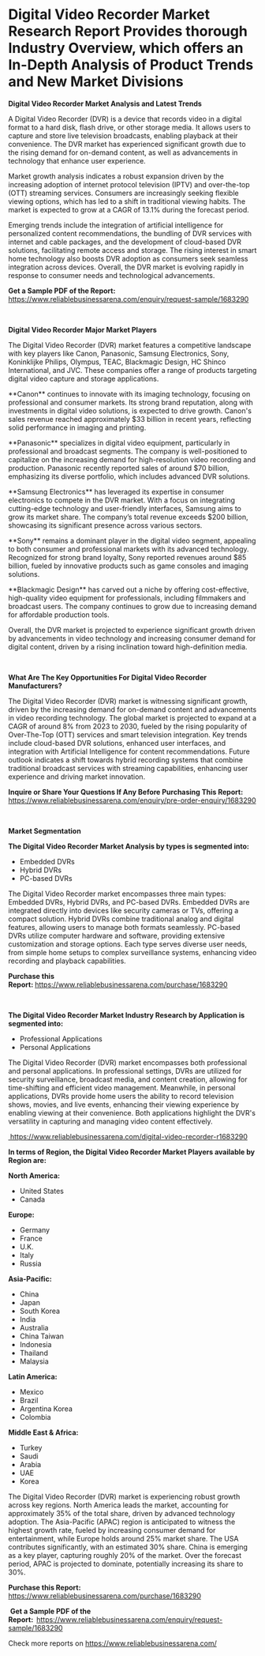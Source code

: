 <p><h1>Digital Video Recorder Market Research Report Provides thorough Industry Overview, which offers an In-Depth Analysis of Product Trends and New Market Divisions</h1></p><p><strong>Digital Video Recorder Market Analysis and Latest Trends</strong></p>
<p><p>A Digital Video Recorder (DVR) is a device that records video in a digital format to a hard disk, flash drive, or other storage media. It allows users to capture and store live television broadcasts, enabling playback at their convenience. The DVR market has experienced significant growth due to the rising demand for on-demand content, as well as advancements in technology that enhance user experience.</p><p>Market growth analysis indicates a robust expansion driven by the increasing adoption of internet protocol television (IPTV) and over-the-top (OTT) streaming services. Consumers are increasingly seeking flexible viewing options, which has led to a shift in traditional viewing habits. The market is expected to grow at a CAGR of 13.1% during the forecast period. </p><p>Emerging trends include the integration of artificial intelligence for personalized content recommendations, the bundling of DVR services with internet and cable packages, and the development of cloud-based DVR solutions, facilitating remote access and storage. The rising interest in smart home technology also boosts DVR adoption as consumers seek seamless integration across devices. Overall, the DVR market is evolving rapidly in response to consumer needs and technological advancements.</p></p>
<p><strong>Get a Sample PDF of the Report:&nbsp;</strong> <a href="https://www.reliablebusinessarena.com/enquiry/request-sample/1683290?utm_campaign=2982&utm_medium=2&utm_source=Github&utm_content=ia&utm_term=04042025&utm_id=digital-video-recorder">https://www.reliablebusinessarena.com/enquiry/request-sample/1683290</a></p>
<p>&nbsp;</p>
<p><strong>Digital Video Recorder Major Market Players</strong></p>
<p><p>The Digital Video Recorder (DVR) market features a competitive landscape with key players like Canon, Panasonic, Samsung Electronics, Sony, Koninklijke Philips, Olympus, TEAC, Blackmagic Design, HC Shinco International, and JVC. These companies offer a range of products targeting digital video capture and storage applications.</p><p>**Canon** continues to innovate with its imaging technology, focusing on professional and consumer markets. Its strong brand reputation, along with investments in digital video solutions, is expected to drive growth. Canon's sales revenue reached approximately $33 billion in recent years, reflecting solid performance in imaging and printing.</p><p>**Panasonic** specializes in digital video equipment, particularly in professional and broadcast segments. The company is well-positioned to capitalize on the increasing demand for high-resolution video recording and production. Panasonic recently reported sales of around $70 billion, emphasizing its diverse portfolio, which includes advanced DVR solutions.</p><p>**Samsung Electronics** has leveraged its expertise in consumer electronics to compete in the DVR market. With a focus on integrating cutting-edge technology and user-friendly interfaces, Samsung aims to grow its market share. The company’s total revenue exceeds $200 billion, showcasing its significant presence across various sectors.</p><p>**Sony** remains a dominant player in the digital video segment, appealing to both consumer and professional markets with its advanced technology. Recognized for strong brand loyalty, Sony reported revenues around $85 billion, fueled by innovative products such as game consoles and imaging solutions.</p><p>**Blackmagic Design** has carved out a niche by offering cost-effective, high-quality video equipment for professionals, including filmmakers and broadcast users. The company continues to grow due to increasing demand for affordable production tools.</p><p>Overall, the DVR market is projected to experience significant growth driven by advancements in video technology and increasing consumer demand for digital content, driven by a rising inclination toward high-definition media.</p></p>
<p>&nbsp;</p>
<p><strong>What Are The Key Opportunities For Digital Video Recorder Manufacturers?</strong></p>
<p><p>The Digital Video Recorder (DVR) market is witnessing significant growth, driven by the increasing demand for on-demand content and advancements in video recording technology. The global market is projected to expand at a CAGR of around 8% from 2023 to 2030, fueled by the rising popularity of Over-The-Top (OTT) services and smart television integration. Key trends include cloud-based DVR solutions, enhanced user interfaces, and integration with Artificial Intelligence for content recommendations. Future outlook indicates a shift towards hybrid recording systems that combine traditional broadcast services with streaming capabilities, enhancing user experience and driving market innovation.</p></p>
<p><strong>Inquire or Share Your Questions If Any Before Purchasing This Report:</strong> <a href="https://www.reliablebusinessarena.com/enquiry/pre-order-enquiry/1683290?utm_campaign=2982&utm_medium=2&utm_source=Github&utm_content=ia&utm_term=04042025&utm_id=digital-video-recorder">https://www.reliablebusinessarena.com/enquiry/pre-order-enquiry/1683290</a></p>
<p>&nbsp;</p>
<p><strong>Market Segmentation</strong></p>
<p><strong>The Digital Video Recorder Market Analysis by types is segmented into:</strong></p>
<p><ul><li>Embedded DVRs</li><li>Hybrid DVRs</li><li>PC-based DVRs</li></ul></p>
<p><p>The Digital Video Recorder market encompasses three main types: Embedded DVRs, Hybrid DVRs, and PC-based DVRs. Embedded DVRs are integrated directly into devices like security cameras or TVs, offering a compact solution. Hybrid DVRs combine traditional analog and digital features, allowing users to manage both formats seamlessly. PC-based DVRs utilize computer hardware and software, providing extensive customization and storage options. Each type serves diverse user needs, from simple home setups to complex surveillance systems, enhancing video recording and playback capabilities.</p></p>
<p><strong>Purchase this Report:&nbsp;</strong><a href="https://www.reliablebusinessarena.com/purchase/1683290?utm_campaign=2982&utm_medium=2&utm_source=Github&utm_content=ia&utm_term=04042025&utm_id=digital-video-recorder">https://www.reliablebusinessarena.com/purchase/1683290</a></p>
<p>&nbsp;</p>
<p><strong>The Digital Video Recorder Market Industry Research by Application is segmented into:</strong></p>
<p><ul><li>Professional Applications</li><li>Personal Applications</li></ul></p>
<p><p>The Digital Video Recorder (DVR) market encompasses both professional and personal applications. In professional settings, DVRs are utilized for security surveillance, broadcast media, and content creation, allowing for time-shifting and efficient video management. Meanwhile, in personal applications, DVRs provide home users the ability to record television shows, movies, and live events, enhancing their viewing experience by enabling viewing at their convenience. Both applications highlight the DVR's versatility in capturing and managing video content effectively.</p></p>
<p><a href="https://www.reliablebusinessarena.com/digital-video-recorder-r1683290?utm_campaign=2982&utm_medium=2&utm_source=Github&utm_content=ia&utm_term=04042025&utm_id=digital-video-recorder">&nbsp;https://www.reliablebusinessarena.com/digital-video-recorder-r1683290</a></p>
<p><strong>In terms of Region, the Digital Video Recorder Market Players available by Region are:</strong></p>
<p>
    <p> <strong> North America: </strong>
        <ul>
            <li>United States</li>
            <li>Canada</li>
        </ul>
        </p> 
    <p> <strong> Europe: </strong>
        <ul>
            <li>Germany</li>
            <li>France</li>
            <li>U.K.</li>
            <li>Italy</li>
            <li>Russia</li>
        </ul>
        </p> 
    <p> <strong> Asia-Pacific: </strong>
        <ul>
            <li>China</li>
            <li>Japan</li>
            <li>South Korea</li>
            <li>India</li>
            <li>Australia</li>
            <li>China Taiwan</li>
            <li>Indonesia</li>
            <li>Thailand</li>
            <li>Malaysia</li>
        </ul>
        </p> 
    <p> <strong> Latin America: </strong>
        <ul>
            <li>Mexico</li>
            <li>Brazil</li>
            <li>Argentina Korea</li>
            <li>Colombia</li>
        </ul>
        </p> 
    <p> <strong> Middle East & Africa: </strong>
        <ul>
            <li>Turkey</li>
            <li>Saudi</li>
            <li>Arabia</li>
            <li>UAE</li>
            <li>Korea</li>
        </ul>
    </p>
    </p>
<p><p>The Digital Video Recorder (DVR) market is experiencing robust growth across key regions. North America leads the market, accounting for approximately 35% of the total share, driven by advanced technology adoption. The Asia-Pacific (APAC) region is anticipated to witness the highest growth rate, fueled by increasing consumer demand for entertainment, while Europe holds around 25% market share. The USA contributes significantly, with an estimated 30% share. China is emerging as a key player, capturing roughly 20% of the market. Over the forecast period, APAC is projected to dominate, potentially increasing its share to 30%.</p></p>
<p><strong>Purchase this Report: </strong><a href="https://www.reliablebusinessarena.com/purchase/1683290?utm_campaign=2982&utm_medium=2&utm_source=Github&utm_content=ia&utm_term=04042025&utm_id=digital-video-recorder">https://www.reliablebusinessarena.com/purchase/1683290</a></p>
<p>&nbsp;<strong>Get a Sample PDF of the Report:&nbsp;&nbsp;</strong><a href="https://www.reliablebusinessarena.com/enquiry/request-sample/1683290?utm_campaign=2982&utm_medium=2&utm_source=Github&utm_content=ia&utm_term=04042025&utm_id=digital-video-recorder">https://www.reliablebusinessarena.com/enquiry/request-sample/1683290</a></p>
<p><strong></strong></p>
<p>Check more reports on <a href="https://www.reliablebusinessarena.com/?utm_campaign=2982&utm_medium=2&utm_source=Github&utm_content=ia&utm_term=04042025&utm_id=digital-video-recorder">https://www.reliablebusinessarena.com/</a></p>